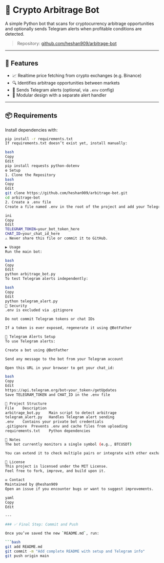 # 🧠 Crypto Arbitrage Bot

A simple Python bot that scans for cryptocurrency arbitrage opportunities and optionally sends Telegram alerts when profitable conditions are detected.

> Repository: [github.com/heshan909/arbitrage-bot](https://github.com/heshan909/arbitrage-bot)

---

## 🚀 Features

- 📈 Realtime price fetching from crypto exchanges (e.g. Binance)
- 🔍 Identifies arbitrage opportunities between markets
- 🔔 Sends Telegram alerts (optional, via `.env` config)
- 🔗 Modular design with a separate alert handler

---

## 📦 Requirements

Install dependencies with:

```bash
pip install -r requirements.txt
If requirements.txt doesn’t exist yet, install manually:

bash
Copy
Edit
pip install requests python-dotenv
⚙️ Setup
1. Clone the Repository
bash
Copy
Edit
git clone https://github.com/heshan909/arbitrage-bot.git
cd arbitrage-bot
2. Create a .env file
Create a file named .env in the root of the project and add your Telegram bot credentials:

ini
Copy
Edit
TELEGRAM_TOKEN=your_bot_token_here
CHAT_ID=your_chat_id_here
⚠️ Never share this file or commit it to GitHub.

▶️ Usage
Run the main bot:

bash
Copy
Edit
python arbitrage_bot.py
To test Telegram alerts independently:

bash
Copy
Edit
python telegram_alert.py
🔐 Security
.env is excluded via .gitignore

Do not commit Telegram tokens or chat IDs

If a token is ever exposed, regenerate it using @BotFather

📡 Telegram Alerts Setup
To use Telegram alerts:

Create a bot using @BotFather

Send any message to the bot from your Telegram account

Open this URL in your browser to get your chat_id:

bash
Copy
Edit
https://api.telegram.org/bot<your_token>/getUpdates
Save TELEGRAM_TOKEN and CHAT_ID in the .env file

📁 Project Structure
File	Description
arbitrage_bot.py	Main script to detect arbitrage
telegram_alert.py	Handles Telegram alert sending
.env	Contains your private bot credentials
.gitignore	Prevents .env and cache files from uploading
requirements.txt	Python dependencies

📌 Notes
The bot currently monitors a single symbol (e.g., BTCUSDT)

You can extend it to check multiple pairs or integrate with other exchanges

📜 License
This project is licensed under the MIT License.
Feel free to fork, improve, and build upon it.

✉️ Contact
Maintained by @heshan909
Open an issue if you encounter bugs or want to suggest improvements.

yaml
Copy
Edit

---

### ✅ Final Step: Commit and Push

Once you’ve saved the new `README.md`, run:

```bash
git add README.md
git commit -m "Add complete README with setup and Telegram info"
git push origin main